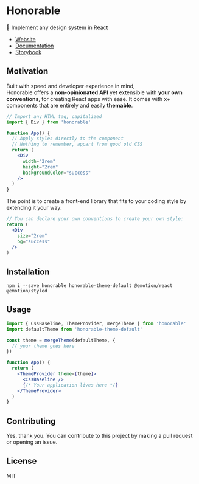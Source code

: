 # Honorable

🙏 Implement any design system in React

- [Website](https://honorable.design)
- [Documentation](https://docs.honorable.design)
- [Storybook](https://storybook.honorable.design)

## Motivation

Built with speed and developer experience in mind, \
Honorable offers a **non-opinionated API** yet extensible with **your own conventions**, for creating React apps with ease. It comes with x+ components that are entirely and easily **themable**.

```jsx
// Import any HTML tag, capitalized
import { Div } from 'honorable'

function App() {
  // Apply styles directly to the component
  // Nothing to remember, appart from good old CSS
  return (
    <Div
      width="2rem"
      height="2rem"
      backgroundColor="success"
    />
  )
}
```

The point is to create a front-end library that fits to your coding style by extending it your way:

```jsx
// You can declare your own conventions to create your own style:
return (
  <Div
    size="2rem"
    bg="success"
  />
)
```

## Installation

`npm i --save honorable honorable-theme-default @emotion/react @emotion/styled`

## Usage

```jsx
import { CssBaseline, ThemeProvider, mergeTheme } from 'honorable'
import defaultTheme from 'honorable-theme-default'

const theme = mergeTheme(defaultTheme, {
  // your theme goes here
})

function App() {
  return (
    <ThemeProvider theme={theme}>
      <CssBaseline />
      {/* Your application lives here */}
    </ThemeProvider>
  )
}
```

## Contributing

Yes, thank you. You can contribute to this project by making a pull request or opening an issue.

## License

MIT
